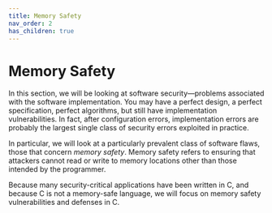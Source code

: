 ```yaml
---
title: Memory Safety
nav_order: 2
has_children: true
---
```


# Memory Safety

In this section, we will be looking at software security—problems associated with the software implementation. You may have a perfect design, a perfect specification, perfect algorithms, but still have implementation vulnerabilities. In fact, after configuration errors, implementation errors are probably the largest single class of security errors exploited in practice.

In particular, we will look at a particularly prevalent class of software flaws, those that concern _memory safety_. Memory safety refers to ensuring that attackers cannot read or write to memory locations other than those intended by the programmer.

Because many security-critical applications have been written in C, and because C is not a memory-safe language, we will focus on memory safety vulnerabilities and defenses in C.
